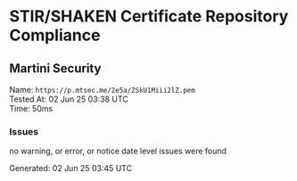 # STIR/SHAKEN Certificate Repository Compliance

## Martini Security

Name: `https://p.mtsec.me/2e5a/ZSkU1Miii2lZ.pem`\
Tested At: 02 Jun 25 03:38 UTC\
Time: 50ms

### Issues

no warning, or error, or notice date level issues were found

Generated: 02 Jun 25 03:45 UTC